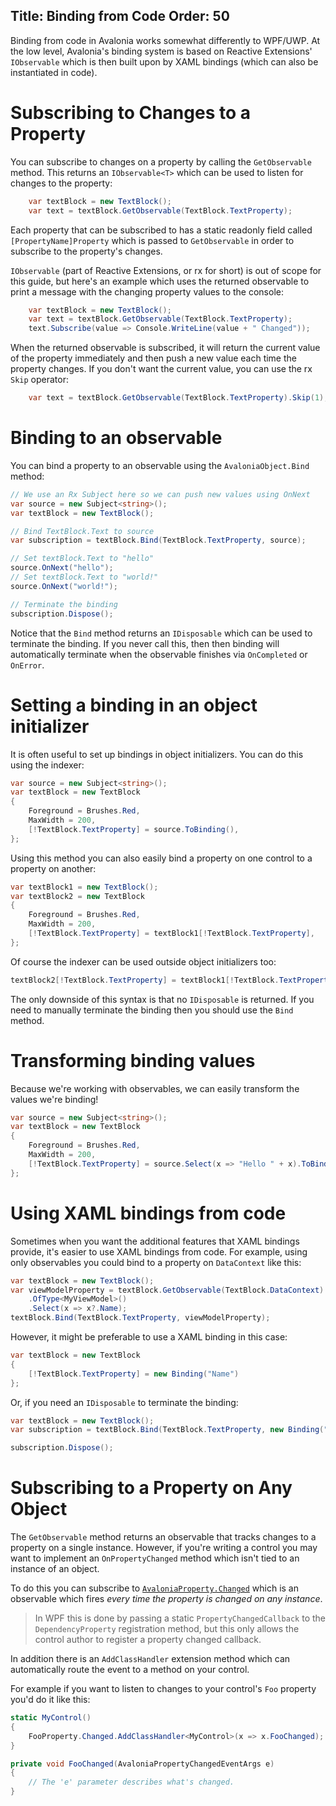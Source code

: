 Title: Binding from Code
Order: 50
---

Binding from code in Avalonia works somewhat differently to WPF/UWP. At the low level, Avalonia's
binding system is based on Reactive Extensions' `IObservable` which is then built upon by XAML
bindings (which can also be instantiated in code).

# Subscribing to Changes to a Property

You can subscribe to changes on a property by calling the `GetObservable`
method. This returns an `IObservable<T>` which can be used to listen for changes
to the property:

```csharp
    var textBlock = new TextBlock();
    var text = textBlock.GetObservable(TextBlock.TextProperty);
```

Each property that can be subscribed to has a static readonly field called
`[PropertyName]Property` which is passed to `GetObservable` in order to
subscribe to the property's changes.

`IObservable` (part of Reactive Extensions, or rx for short) is out of scope
for this guide, but here's an example which uses the returned observable to
print a message with the changing property values to the console:

```csharp
    var textBlock = new TextBlock();
    var text = textBlock.GetObservable(TextBlock.TextProperty);
    text.Subscribe(value => Console.WriteLine(value + " Changed"));
```

When the returned observable is subscribed, it will return the current value
of the property immediately and then push a new value each time the property
changes. If you don't want the current value, you can use the rx `Skip`
operator:

```csharp
    var text = textBlock.GetObservable(TextBlock.TextProperty).Skip(1);
```

# Binding to an observable

You can bind a property to an observable using the `AvaloniaObject.Bind` method:

```csharp
// We use an Rx Subject here so we can push new values using OnNext
var source = new Subject<string>();
var textBlock = new TextBlock();

// Bind TextBlock.Text to source
var subscription = textBlock.Bind(TextBlock.TextProperty, source);

// Set textBlock.Text to "hello"
source.OnNext("hello");
// Set textBlock.Text to "world!"
source.OnNext("world!");

// Terminate the binding
subscription.Dispose();
```

Notice that the `Bind` method returns an `IDisposable` which can be used to terminate the binding.
If you never call this, then then binding will automatically terminate when the observable finishes
via `OnCompleted` or `OnError`.

# Setting a binding in an object initializer

It is often useful to set up bindings in object initializers. You can do this using the indexer:

```csharp
var source = new Subject<string>();
var textBlock = new TextBlock
{
    Foreground = Brushes.Red,
    MaxWidth = 200,
    [!TextBlock.TextProperty] = source.ToBinding(),
};
```

Using this method you can also easily bind a property on one control to a property on another:

```csharp
var textBlock1 = new TextBlock();
var textBlock2 = new TextBlock
{
    Foreground = Brushes.Red,
    MaxWidth = 200,
    [!TextBlock.TextProperty] = textBlock1[!TextBlock.TextProperty],
};
```

Of course the indexer can be used outside object initializers too:

```csharp
textBlock2[!TextBlock.TextProperty] = textBlock1[!TextBlock.TextProperty];
```

The only downside of this syntax is that no `IDisposable` is returned. If you need to manually
terminate the binding then you should use the `Bind` method.

# Transforming binding values

Because we're working with observables, we can easily transform the values we're binding!

```csharp
var source = new Subject<string>();
var textBlock = new TextBlock
{
    Foreground = Brushes.Red,
    MaxWidth = 200,
    [!TextBlock.TextProperty] = source.Select(x => "Hello " + x).ToBinding(),
};
```

# Using XAML bindings from code

Sometimes when you want the additional features that XAML bindings provide, it's easier to use XAML bindings from code. For example, using only observables you could bind to a property on `DataContext` like this:

```csharp
var textBlock = new TextBlock();
var viewModelProperty = textBlock.GetObservable(TextBlock.DataContext)
    .OfType<MyViewModel>()
    .Select(x => x?.Name);
textBlock.Bind(TextBlock.TextProperty, viewModelProperty);
```

However, it might be preferable to use a XAML binding in this case:

```csharp
var textBlock = new TextBlock
{
    [!TextBlock.TextProperty] = new Binding("Name")
};
```

Or, if you need an `IDisposable` to terminate the binding:

```csharp
var textBlock = new TextBlock();
var subscription = textBlock.Bind(TextBlock.TextProperty, new Binding("Name"));

subscription.Dispose();
```

# Subscribing to a Property on Any Object

The `GetObservable` method returns an observable that tracks changes to a property on a single
instance. However, if you're writing a control you may want to implement an `OnPropertyChanged`
method which isn't tied to an instance of an object.

To do this you can subscribe to 
[`AvaloniaProperty.Changed`](/api/Avalonia/AvaloniaProperty/65237C52) which is an observable which
fires _every time the property is changed on any instance_.

> In WPF this is done by passing a static `PropertyChangedCallback` to the `DependencyProperty`
  registration method, but this only allows the control author to register a property changed
  callback.

In addition there is an `AddClassHandler` extension method which can automatically route the 
event to a method on your control.

For example if you want to listen to changes to your control's `Foo` property
you'd do it like this:

```csharp
static MyControl()
{
    FooProperty.Changed.AddClassHandler<MyControl>(x => x.FooChanged);
}

private void FooChanged(AvaloniaPropertyChangedEventArgs e)
{
    // The 'e' parameter describes what's changed.
}
```
